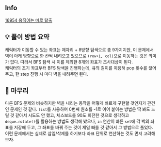 ## Info
[16954 움직이는 미로 탈출](https://www.acmicpc.net/problem/16954)

## 💡 풀이 방법 요약
캐릭터가 이동할 수 있는 좌표는 제자리 + 8방향 탐색으로 총 9가지지만, 이 문제에서 벽이 아래 방향으로 한 칸씩 내려오고 있으므로 `(row+1, col)`으로 이동하는 것은 의미가 없다. 따라서 BFS 탐색 시 이를 제외한 8개의 좌표가 조사대상이 된다.  
캐릭터의 초기 좌표부터 BFS 탐색을 진행하는데, 큐의 길이를 이용해 pop 횟수를 끊어주고, 한 step 진행 시 마다 벽을 내려주면 된다.

## 🙂 마무리
다른 BFS 문제와 비슷하지만 벽을 내리는 동작을 어떻게 빠르게 구현할 것인지가 관건인 문제인 것 같다. `list`를 사용하여 0번째 원소를 -1로 이어 붙이는 방법은 딱 봐도 느릴 것 같아서 시도도 안 했고, 체스보드를 90도 회전한 것으로 생각하고 `deque.rotate()`를 활용하는 방법도 생각해 봤으나, `in` 연산이 빠른 `set`에 각 벽의 좌표를 저장해 두고, 그 좌표를 바꿔 주는 것이 제일 빠를 것 같아서 그 방법으로 풀었다.  
이런 문제에서는 실제로 삽입/삭제를 하기보다 좌표 단위로 연산하는 것도 먼저 고려해 보자.
